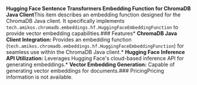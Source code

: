 **Hugging Face Sentence Transformers Embedding Function for ChromaDB Java Client**This item describes an embedding function designed for the ChromaDB Java client. It specifically implements `tech.amikos.chromadb.embeddings.hf.HuggingFaceEmbeddingFunction` to provide vector embedding capabilities.### Features*   **ChromaDB Java Client Integration:** Provides an embedding function (`tech.amikos.chromadb.embeddings.hf.HuggingFaceEmbeddingFunction`) for seamless use within the ChromaDB Java client.*   **Hugging Face Inference API Utilization:** Leverages Hugging Face's cloud-based inference API for generating embeddings.*   **Vector Embedding Generation:** Capable of generating vector embeddings for documents.### PricingPricing information is not available.